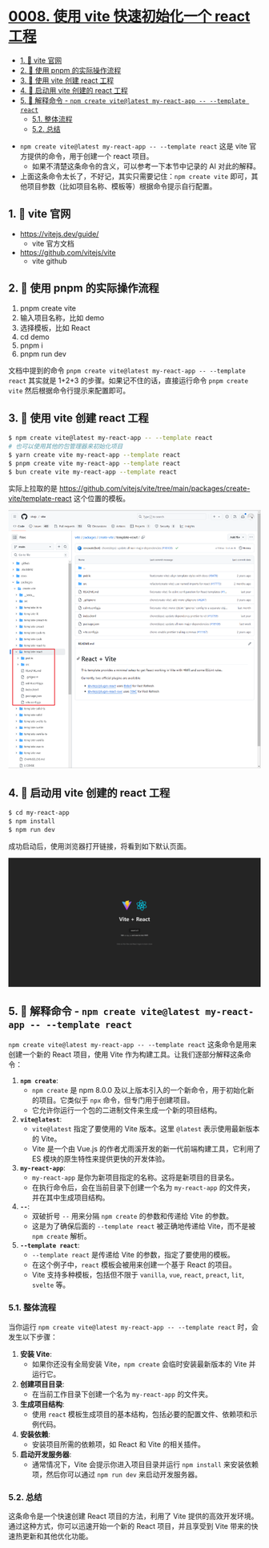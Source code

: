 # [0008. 使用 vite 快速初始化一个 react 工程](https://github.com/Tdahuyou/react/tree/main/0008.%20%E4%BD%BF%E7%94%A8%20vite%20%E5%BF%AB%E9%80%9F%E5%88%9D%E5%A7%8B%E5%8C%96%E4%B8%80%E4%B8%AA%20react%20%E5%B7%A5%E7%A8%8B)


<!-- region:toc -->
- [1. 🔗 vite 官网](#1--vite-官网)
- [2. 📒 使用 pnpm 的实际操作流程](#2--使用-pnpm-的实际操作流程)
- [3. 📒 使用 vite 创建 react 工程](#3--使用-vite-创建-react-工程)
- [4. 📒 启动用 vite 创建的 react 工程](#4--启动用-vite-创建的-react-工程)
- [5. 🤖 解释命令 - `npm create vite@latest my-react-app -- --template react`](#5--解释命令---npm-create-vite@latest-my-react-app------template-react)
  - [5.1. 整体流程](#51-整体流程)
  - [5.2. 总结](#52-总结)
<!-- endregion:toc -->
- `npm create vite@latest my-react-app -- --template react` 这是 vite 官方提供的命令，用于创建一个 react 项目。
  - 如果不清楚这条命令的含义，可以参考一下本节中记录的 AI 对此的解释。
- 上面这条命令太长了，不好记，其实只需要记住：`npm create vite` 即可，其他项目参数（比如项目名称、模板等）根据命令提示自行配置。

## 1. 🔗 vite 官网

- https://vitejs.dev/guide/
  - vite 官方文档
- https://github.com/vitejs/vite
  - vite github

## 2. 📒 使用 pnpm 的实际操作流程

1. pnpm create vite
2. 输入项目名称，比如 demo
3. 选择模板，比如 React
4. cd demo
5. pnpm i
6. pnpm run dev

文档中提到的命令 `pnpm create vite@latest my-react-app -- --template react` 其实就是 1+2+3 的步骤。如果记不住的话，直接运行命令 `pnpm create vite` 然后根据命令行提示来配置即可。

## 3. 📒 使用 vite 创建 react 工程

```bash
$ npm create vite@latest my-react-app -- --template react
# 也可以使用其他的包管理器来初始化项目
$ yarn create vite my-react-app --template react
$ pnpm create vite my-react-app --template react
$ bun create vite my-react-app --template react
```

实际上拉取的是 https://github.com/vitejs/vite/tree/main/packages/create-vite/template-react 这个位置的模板。

![](md-imgs/2024-09-24-09-36-52.png)

## 4. 📒 启动用 vite 创建的 react 工程

```bash
$ cd my-react-app
$ npm install
$ npm run dev
```

成功启动后，使用浏览器打开链接，将看到如下默认页面。

![](md-imgs/2024-09-24-10-05-05.png)

## 5. 🤖 解释命令 - `npm create vite@latest my-react-app -- --template react`

`npm create vite@latest my-react-app -- --template react` 这条命令是用来创建一个新的 React 项目，使用 Vite 作为构建工具。让我们逐部分解释这条命令：

1. **`npm create`**:
   - `npm create` 是 npm 8.0.0 及以上版本引入的一个新命令，用于初始化新的项目。它类似于 `npx` 命令，但专门用于创建项目。
   - 它允许你运行一个包的二进制文件来生成一个新的项目结构。
2. **`vite@latest`**:
   - `vite@latest` 指定了要使用的 Vite 版本。这里 `@latest` 表示使用最新版本的 Vite。
   - Vite 是一个由 Vue.js 的作者尤雨溪开发的新一代前端构建工具，它利用了 ES 模块的原生特性来提供更快的开发体验。
3. **`my-react-app`**:
   - `my-react-app` 是你为新项目指定的名称。这将是新项目的目录名。
   - 在执行命令后，会在当前目录下创建一个名为 `my-react-app` 的文件夹，并在其中生成项目结构。
4. **`--`**:
   - 双破折号 `--` 用来分隔 `npm create` 的参数和传递给 Vite 的参数。
   - 这是为了确保后面的 `--template react` 被正确地传递给 Vite，而不是被 `npm create` 解析。
5. **`--template react`**:
   - `--template react` 是传递给 Vite 的参数，指定了要使用的模板。
   - 在这个例子中，`react` 模板会被用来创建一个基于 React 的项目。
   - Vite 支持多种模板，包括但不限于 `vanilla`, `vue`, `react`, `preact`, `lit`, `svelte` 等。

### 5.1. 整体流程

当你运行 `npm create vite@latest my-react-app -- --template react` 时，会发生以下步骤：

1. **安装 Vite**:
   - 如果你还没有全局安装 Vite，`npm create` 会临时安装最新版本的 Vite 并运行它。
2. **创建项目目录**:
   - 在当前工作目录下创建一个名为 `my-react-app` 的文件夹。
3. **生成项目结构**:
   - 使用 `react` 模板生成项目的基本结构，包括必要的配置文件、依赖项和示例代码。
4. **安装依赖**:
   - 安装项目所需的依赖项，如 React 和 Vite 的相关插件。
5. **启动开发服务器**:
   - 通常情况下，Vite 会提示你进入项目目录并运行 `npm install` 来安装依赖项，然后你可以通过 `npm run dev` 来启动开发服务器。

### 5.2. 总结

这条命令是一个快速创建 React 项目的方法，利用了 Vite 提供的高效开发环境。通过这种方式，你可以迅速开始一个新的 React 项目，并且享受到 Vite 带来的快速热更新和其他优化功能。

